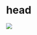 <h1>head</h1>


<img src="https://img.shields.io/badge/Python-3766AB?style=flat-square&logo=Python&logoColor=white"/></a>
